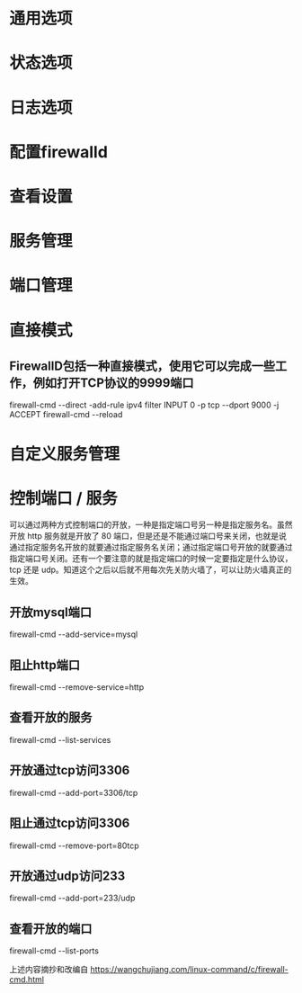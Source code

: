 # 通用选项  
# 状态选项  
# 日志选项  
# 配置firewalld
# 查看设置
# 服务管理
# 端口管理
# 直接模式
## FirewallD包括一种直接模式，使用它可以完成一些工作，例如打开TCP协议的9999端口

firewall-cmd --direct -add-rule ipv4 filter INPUT 0 -p tcp --dport 9000 -j ACCEPT
firewall-cmd --reload

# 自定义服务管理
# 控制端口 / 服务

可以通过两种方式控制端口的开放，一种是指定端口号另一种是指定服务名。虽然开放 http 服务就是开放了 80 端口，但是还是不能通过端口号来关闭，也就是说通过指定服务名开放的就要通过指定服务名关闭；通过指定端口号开放的就要通过指定端口号关闭。还有一个要注意的就是指定端口的时候一定要指定是什么协议，tcp 还是 udp。知道这个之后以后就不用每次先关防火墙了，可以让防火墙真正的生效。

## 开放mysql端口
firewall-cmd --add-service=mysql       

## 阻止http端口
firewall-cmd --remove-service=http      

## 查看开放的服务
firewall-cmd --list-services            

## 开放通过tcp访问3306
firewall-cmd --add-port=3306/tcp        

## 阻止通过tcp访问3306
firewall-cmd --remove-port=80tcp        

## 开放通过udp访问233
firewall-cmd --add-port=233/udp         

## 查看开放的端口
firewall-cmd --list-ports               

上述内容摘抄和改编自
https://wangchujiang.com/linux-command/c/firewall-cmd.html
